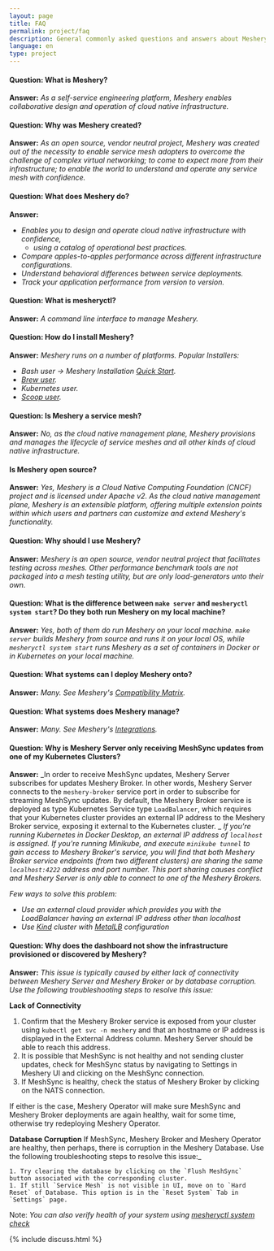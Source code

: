 ```yaml
---
layout: page
title: FAQ
permalink: project/faq
description: General commonly asked questions and answers about Meshery.
language: en
type: project
---
```


#### Question: What is Meshery?
**Answer:** _As a self-service engineering platform, Meshery enables collaborative design and operation of cloud native infrastructure._


#### Question: Why was Meshery created?

 **Answer:** _As an open source, vendor neutral project, Meshery was created out of the necessity to enable service mesh adopters to overcome the challenge of complex virtual networking; to come to expect more from their infrastructure; to enable the world to understand and operate any service mesh with confidence._

#### Question: What does Meshery do?
**Answer:** 
 - _Enables you to design and operate cloud native infrastructure with confidence,_
   - _using a catalog of operational best practices._
 - _Compare apples-to-apples performance across different infrastructure configurations._
 - _Understand behavioral differences between service deployments._
 - _Track your application performance from version to version._

#### Question: What is mesheryctl?

**Answer:** _A command line interface to manage Meshery._

#### Question: How do I install Meshery?

**Answer:** _Meshery runs on a number of platforms._
_Popular Installers:_
- _Bash user → Meshery Installation [Quick Start](https://docs.meshery.io/installation/quick-start)._
- _[Brew user](https://github.com/meshery/homebrew-tap)._
- _Kubernetes user._
- _[Scoop user](https://github.com/meshery/scoop-bucket)._ 

#### Question: Is Meshery a service mesh?

**Answer:** _No, as the cloud native management plane, Meshery provisions and manages the lifecycle of service meshes and all other kinds of cloud native infrastructure._

#### Is Meshery open source?

**Answer:** _Yes, Meshery is a Cloud Native Computing Foundation (CNCF) project and is licensed under Apache v2. As the cloud native management plane, Meshery is an extensible platform, offering multiple extension points within which users and partners can customize and extend Meshery's functionality._

#### Question: Why should I use Meshery?

**Answer:** _Meshery is an open source, vendor neutral project that facilitates testing across meshes. Other performance benchmark tools are not packaged into a mesh testing utility, but are only load-generators unto their own._


#### Question: What is the difference between `make server` and `mesheryctl system start`? Do they both run Meshery on my local machine?

  **Answer:** _Yes, both of them do run Meshery on your local machine. `make server` builds Meshery from source and runs it on your local OS, while `mesheryctl system start` runs Meshery as a set of containers in Docker or in Kubernetes on your local machine._ 

#### Question: What systems can I deploy Meshery onto?

  **Answer:** _Many. See Meshery's [Compatibility Matrix]({{site.baseurl}}/installation/platforms)._

#### Question: What systems does Meshery manage?

  **Answer:** _Many. See Meshery's [Integrations](https://meshery.io/integrations)._

#### Question: Why is Meshery Server only receiving MeshSync updates from one of my Kubernetes Clusters?

  **Answer:** _In order to receive MeshSync updates, Meshery Server subscribes for updates Meshery Broker. In other words, Meshery Server connects to the `meshery-broker` service port in order to subscribe for streaming MeshSync updates. By default, the Meshery Broker service is deployed as type Kubernetes Service type `LoadBalancer`, which requires that your Kubernetes cluster provides an external IP address to the Meshery Broker service, exposing it external to the Kubernetes cluster. _
_If you're running Kubernetes in Docker Desktop, an external IP address of `localhost` is assigned. If you're running Minikube, and execute `minikube tunnel` to gain access to Meshery Broker's service, you will find that both Meshery Broker service endpoints (from two different clusters) are sharing the same `localhost:4222` address and port number. This port sharing causes conflict and Meshery Server is only able to connect to one of the Meshery Brokers._
  
  _Few ways to solve this problem:_
  - _Use an external cloud provider which provides you with the LoadBalancer having an external IP address other than localhost_
  - _Use [Kind](https://kind.sigs.k8s.io) cluster with [MetalLB](https://metallb.universe.tf) configuration_

#### Question: Why does the dashboard not show the infrastructure provisioned or discovered by Meshery?
  **Answer:** _This issue is typically caused by either lack of connectivity between Meshery Server and Meshery Broker or by database corruption. Use the following troubleshooting steps to resolve this issue:_
  
  **Lack of Connectivity**
  1. Confirm that the Meshery Broker service is exposed from your cluster using `kubectl get svc -n meshery` and that an hostname or IP address is displayed in the External Address column. Meshery Server should be able to reach this address.
  1. It is possible that MeshSync is not healthy and not sending cluster updates, check for MeshSync status by navigating to Settings in Meshery UI and clicking on the MeshSync connection.
  1. If MeshSync is healthy, check the status of Meshery Broker by clicking on the NATS connection. 
  
  If either is the case, Meshery Operator will make sure MeshSync and Meshery Broker deployments are again healthy, wait for some time, otherwise try redeploying Meshery Operator.
  
  **Database Corruption**
  If MeshSync, Meshery Broker and Meshery Operator are healthy, then perhaps, there is corruption in the Meshery Database. Use the following troubleshooting steps to resolve this issue:_

    1. Try clearing the database by clicking on the `Flush MeshSync` button associated with the corresponding cluster.
    1. If still `Service Mesh` is not visible in UI, move on to `Hard Reset` of Database. This option is in the `Reset System` Tab in `Settings` page.
  
Note:   _You can also verify health of your system using [mesheryctl system check]({{site.baseurl}}/reference/mesheryctl/system/check)_

{% include discuss.html %}

<!--Add other questions-->

